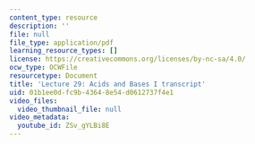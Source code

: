 ```yaml
---
content_type: resource
description: ''
file: null
file_type: application/pdf
learning_resource_types: []
license: https://creativecommons.org/licenses/by-nc-sa/4.0/
ocw_type: OCWFile
resourcetype: Document
title: 'Lecture 29: Acids and Bases I transcript'
uid: 01b1ee0d-fc9b-4364-8e54-d0612737f4e1
video_files:
  video_thumbnail_file: null
video_metadata:
  youtube_id: ZSv_gYLBi8E
---
```

